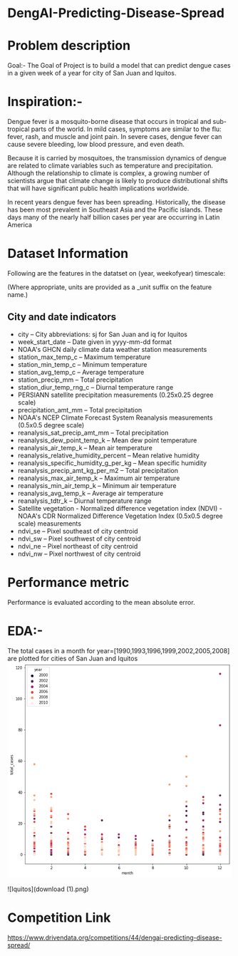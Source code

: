 # DengAI-Predicting-Disease-Spread

# Problem description
Goal:-
The Goal of Project is to build a model that can predict dengue cases in a given week of a year for city of San Juan and Iquitos.
# Inspiration:-
Dengue fever is a mosquito-borne disease that occurs in tropical and sub-tropical parts of the world. In mild cases, symptoms are similar to the flu: fever, rash, and muscle and joint pain. In severe cases, dengue fever can cause severe bleeding, low blood pressure, and even death.

Because it is carried by mosquitoes, the transmission dynamics of dengue are related to climate variables such as temperature and precipitation. Although the relationship to climate is complex, a growing number of scientists argue that climate change is likely to produce distributional shifts that will have significant public health implications worldwide.

In recent years dengue fever has been spreading. Historically, the disease has been most prevalent in Southeast Asia and the Pacific islands. These days many of the nearly half billion cases per year are occurring in Latin America

# Dataset Information
Following are the features in the datatset on  (year, weekofyear) timescale:

(Where appropriate, units are provided as a _unit suffix on the feature name.)
## City and date indicators
* city – City abbreviations: sj for San Juan and iq for Iquitos
* week_start_date – Date given in yyyy-mm-dd format
* NOAA's GHCN daily climate data weather station measurements
* station_max_temp_c – Maximum temperature
* station_min_temp_c – Minimum temperature
* station_avg_temp_c – Average temperature
* station_precip_mm – Total precipitation
* station_diur_temp_rng_c – Diurnal temperature range
* PERSIANN satellite precipitation measurements (0.25x0.25 degree scale)
* precipitation_amt_mm – Total precipitation
* NOAA's NCEP Climate Forecast System Reanalysis measurements (0.5x0.5 degree scale)
* reanalysis_sat_precip_amt_mm – Total precipitation
* reanalysis_dew_point_temp_k – Mean dew point temperature
* reanalysis_air_temp_k – Mean air temperature
* reanalysis_relative_humidity_percent – Mean relative humidity
* reanalysis_specific_humidity_g_per_kg – Mean specific humidity
* reanalysis_precip_amt_kg_per_m2 – Total precipitation
* reanalysis_max_air_temp_k – Maximum air temperature
* reanalysis_min_air_temp_k – Minimum air temperature
* reanalysis_avg_temp_k – Average air temperature
* reanalysis_tdtr_k – Diurnal temperature range
* Satellite vegetation - Normalized difference vegetation index (NDVI) - NOAA's CDR Normalized Difference Vegetation Index (0.5x0.5 degree scale) measurements
* ndvi_se – Pixel southeast of city centroid
* ndvi_sw – Pixel southwest of city centroid
* ndvi_ne – Pixel northeast of city centroid
* ndvi_nw – Pixel northwest of city centroid

# Performance metric
Performance is evaluated according to the mean absolute error.

# EDA:-
The total cases in a month for year=[1990,1993,1996,1999,2002,2005,2008] are plotted for cities of  San Juan and Iquitos
![SanJuan](download.png)

![Iquitos](download (1).png)

# Competition Link
https://www.drivendata.org/competitions/44/dengai-predicting-disease-spread/

